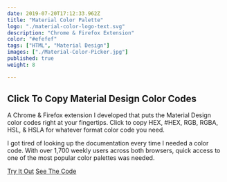```yaml
---
date: 2019-07-20T17:12:33.962Z
title: "Material Color Palette" 
logo: "./material-color-logo-text.svg"
description: "Chrome & Firefox Extension"
color: "#efefef"
tags: ["HTML", "Material Design"]
images: ["./Material-Color-Picker.jpg"]
published: true
weight: 8

---
```

## Click To Copy Material Design Color Codes

A Chrome & Firefox extension I developed that puts the Material Design color codes right at your fingertips. Click to copy HEX, #HEX, RGB, RGBA, HSL, & HSLA for whatever format color code you need.

I got tired of looking up the documentation every time I needed a color code. With over 1,700 weekly users across both browsers, quick access to one of the most popular color palettes was needed.
<div class="buttons">
<a href="https://materialcolor.xyz" class="button">Try It Out</a> 
<a href="https://github.com/harnerdesigns/material-color" class="button">See The Code</a>
</div>